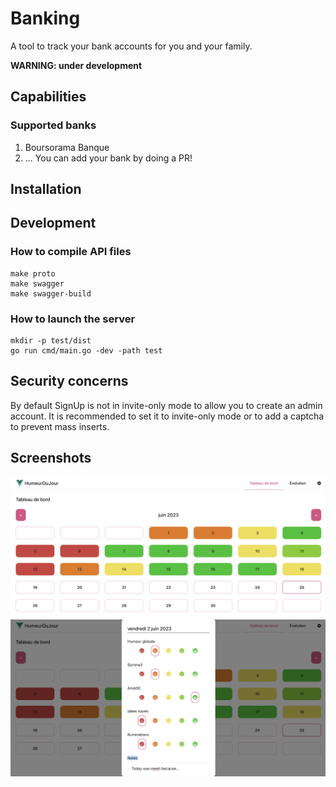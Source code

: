 # Banking
A tool to track your bank accounts for you and your family.

**WARNING: under development**

## Capabilities

### Supported banks
1. Boursorama Banque
2. ... You can add your bank by doing a PR!

## Installation

## Development
### How to compile API files
    make proto
    make swagger
    make swagger-build

### How to launch the server
    mkdir -p test/dist
    go run cmd/main.go -dev -path test

## Security concerns

By default SignUp is not in invite-only mode to allow you to create an admin account.
It is recommended to set it to invite-only mode or to add a captcha to prevent mass inserts.

## Screenshots
![screen1.png](screen1.png)
![screen2.png](screen2.png)